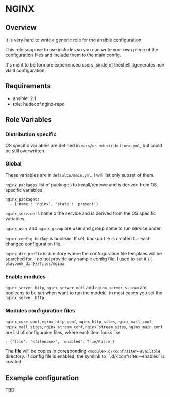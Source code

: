 # NGINX

## Overview
It is very hard to write a generic role for the ansible configuration.

This role suppose to use includes so you can write your own piece ot the configuration files
and include them to the main config.

It's ment to be formore experienced users, sinde of theshell itgenerates non vlaid configuration.


## Requirements

- ansible: 2.1
- role: hudecof.nginx-repo

## Role Variables

### Distribution specific

OS specific variables are defined in `vars/os-<distribution>.yml`, but could be still overwritten.
### Global

These variables are in `defaults/main.yml`. I will list only subset of them.

`nginx_packages` list of packages to install/remove and is derived from OS specific variables
```
nginx_packages:
  - {'name': 'nginx', 'state': 'present'}
```

`nginx_service` is name o the service and is derived from the OS specific variables.

`nginx_user` and `nginx_group` are user and group name to run service under

`nginx_config_backup` is boolean. If set, backup file is created for each changed configuration file.

`nginx_dir_prefix` is directory where the confuguration file templaes will be searched for. I do not provide any sample config file. I used to set it `{{ playbook_dir}}/files/nginx`


### Enable modules
`nginx_server_http`, `nginx_server_mail` and `nginx_server_stream` are booleans to be set when want to run the modele. In most cases you set the `nginx_server_http`

### Modules configuration files
`nginx_core_conf`, `nginx_http_conf`, `nginx_http_sites`, `nginx_mail_conf`, `nginx_mail_sites`, `nginx_stream_conf`, `nginx_stream_sites`, `nginx_main_conf` are list of configuraion files, where each item looks like

    - {'file': '<filename>', 'enabled': True/False }
  
The **file** will be copies in coresponding ``<module>.d/<conf/site>-available`` directory. If config file is enabled, the symlink to  ``<module>.d/<conf/site>-enabled` is created.


## Example configuration
TBD
